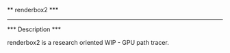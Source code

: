 ** renderbox2 ***

-------------------------

*** Description ***

renderbox2 is a research oriented WIP - GPU path tracer.
